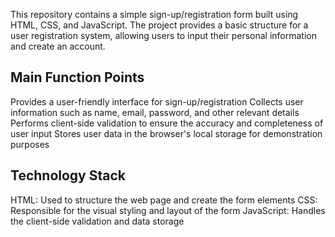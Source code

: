 This repository contains a simple sign-up/registration form built using HTML, CSS, and JavaScript. The project provides a basic structure for a user registration system, allowing users to input their personal information and create an account.

## Main Function Points
Provides a user-friendly interface for sign-up/registration
Collects user information such as name, email, password, and other relevant details
Performs client-side validation to ensure the accuracy and completeness of user input
Stores user data in the browser's local storage for demonstration purposes

## Technology Stack
HTML: Used to structure the web page and create the form elements
CSS: Responsible for the visual styling and layout of the form
JavaScript: Handles the client-side validation and data storage
